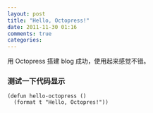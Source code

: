 ```yaml
---
layout: post
title: "Hello, Octopress!"
date: 2011-11-30 01:16
comments: true
categories: 
---
```


用 Octopress 搭建 blog 成功，使用起来感觉不错。

### 测试一下代码显示

``` common-lisp
(defun hello-octopress ()
  (format t "Hello, Octopres!"))
```
